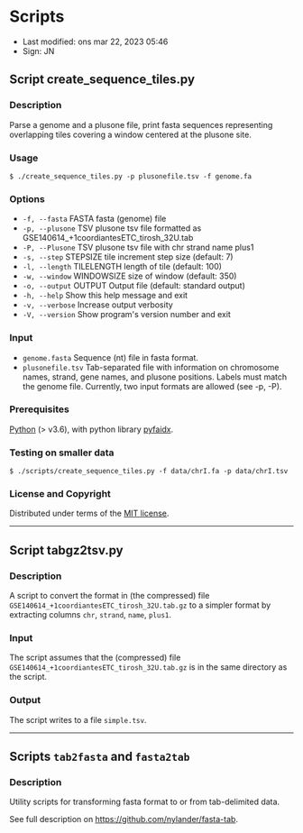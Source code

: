 # Scripts

- Last modified: ons mar 22, 2023  05:46
- Sign: JN


## Script create\_sequence\_tiles.py


### Description

Parse a genome and a plusone file, print fasta sequences representing
overlapping tiles covering a window centered at the plusone site.


### Usage

    $ ./create_sequence_tiles.py -p plusonefile.tsv -f genome.fa


### Options

- `-f, --fasta`   FASTA fasta (genome) file
- `-p, --plusone` TSV plusone tsv file formatted as GSE140614_+1coordiantesETC_tirosh_32U.tab
- `-P, --Plusone` TSV plusone tsv file with chr strand name plus1
- `-s, --step`    STEPSIZE tile increment step size (default: 7)
- `-l, --length`  TILELENGTH length of tile (default: 100)
- `-w, --window`  WINDOWSIZE size of window (default: 350)
- `-o, --output`  OUTPUT Output file (default: standard output)
- `-h, --help`    Show this help message and exit
- `-v, --verbose` Increase output verbosity
- `-V, --version` Show program's version number and exit


### Input

- `genome.fasta` Sequence (nt) file in fasta format.
- `plusonefile.tsv` Tab-separated file with information on chromosome names,
  strand, gene names, and plusone positions.  Labels must match the genome
  file.  Currently, two input formats are allowed (see -p, -P).


### Prerequisites

[Python](https://www.python.org/) (> v3.6), with python library [pyfaidx](https://pypi.org/project/pyfaidx/).


### Testing on smaller data

    $ ./scripts/create_sequence_tiles.py -f data/chrI.fa -p data/chrI.tsv


### License and Copyright

Distributed under terms of the [MIT license](LICENSE).

---


## Script tabgz2tsv.py


### Description

A script to convert the format in (the compressed) file `GSE140614_+1coordiantesETC_tirosh_32U.tab.gz`
to a simpler format by extracting columns `chr`, `strand`, `name`, `plus1`.


### Input

The script assumes that the (compressed) file `GSE140614_+1coordiantesETC_tirosh_32U.tab.gz` is in the
same directory as the script.


### Output

The script writes to a file `simple.tsv`.

---


## Scripts `tab2fasta` and `fasta2tab`


### Description

Utility scripts for transforming fasta format to or from tab-delimited data.

See full description on <https://github.com/nylander/fasta-tab>.
